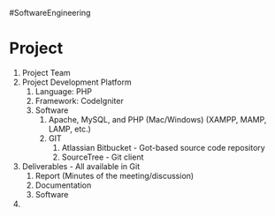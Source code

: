 #SoftwareEngineering
# Project
1. Project Team
2. Project Development Platform
	1. Language: PHP
	2. Framework: CodeIgniter
	3. Software
		1. Apache, MySQL, and PHP (Mac/Windows) (XAMPP, MAMP, LAMP, etc.)
		2. GIT
			1. Atlassian Bitbucket - Got-based source code repository
			2. SourceTree - Git client
3. Deliverables - All available in Git
	1. Report (Minutes of the meeting/discussion)
	2. Documentation
	3. Software
4. 